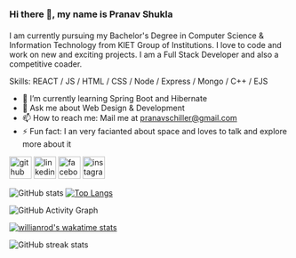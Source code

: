 ### Hi there 👋, my name is Pranav Shukla
####  
I am currently pursuing my Bachelor's Degree in Computer Science & Information Technology from KIET Group of Institutions. I love to code and work on new and exciting projects. I am a Full Stack Developer and also a competitive coader. 

Skills: REACT / JS / HTML / CSS / Node / Express / Mongo / C++ / EJS

- 🌱 I’m currently learning Spring Boot and Hibernate 
- 💬 Ask me about Web Design & Development 
- 📫 How to reach me: Mail me at pranavschiller@gmail.com 
- ⚡ Fun fact: I an very facianted about space and loves to talk and explore more about it 


[<img src='https://cdn.jsdelivr.net/npm/simple-icons@3.0.1/icons/github.svg' alt='github' height='40'>](https://github.com/pranav-develop)  [<img src='https://cdn.jsdelivr.net/npm/simple-icons@3.0.1/icons/linkedin.svg' alt='linkedin' height='40'>](https://www.linkedin.com/in/pranav-shukla-33aa41193/)  [<img src='https://cdn.jsdelivr.net/npm/simple-icons@3.0.1/icons/facebook.svg' alt='facebook' height='40'>](https://www.facebook.com/pranav.shukla.988)  [<img src='https://cdn.jsdelivr.net/npm/simple-icons@3.0.1/icons/instagram.svg' alt='instagram' height='40'>](https://www.instagram.com/pranavshukla.02/)  

![GitHub stats](https://github-readme-stats.vercel.app/api?username=pranav-develop&show_icons=true&count_private=true) [![Top Langs](https://github-readme-stats.vercel.app/api/top-langs/?username=anuraghazra&layout=compact)](https://github.com/anuraghazra/github-readme-stats)


![GitHub Activity Graph](https://activity-graph.herokuapp.com/graph?username=pranav-develop)  

[![willianrod's wakatime stats](https://github-readme-stats.vercel.app/api/wakatime?username=pranav-develop)](https://github.com/anuraghazra/github-readme-stats)


![GitHub streak stats](https://github-readme-streak-stats.herokuapp.com/?user=pranav-develop)  
